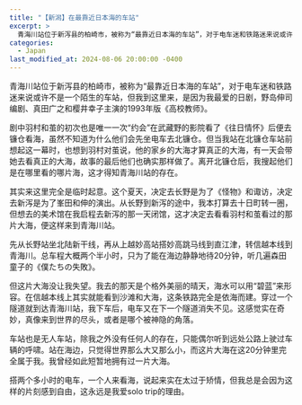 ```yaml
---
title: "【新潟】在最靠近日本海的车站"
excerpt: >
  青海川站位于新泻县的柏崎市，被称为“最靠近日本海的车站”，对于电车迷和铁路迷来说或许不是一个陌生的车站，但我到这里来，是因为我最爱的日剧，野岛伸司编剧、真田广之和樱井幸子主演的1993年版《高校教师》。
categories:
  - Japan
last_modified_at: 2024-08-06 20:00:00 -0400
---
```


<link href="https://fonts.googleapis.com/css2?family=Noto+Serif+SC&display=swap" rel="stylesheet">

<style>
.page__title {
  font-size: 1.0rem;
  color: #222222;
  font-family: "Noto Serif SC", "PingFang SC", "Microsoft YaHei", serif;
  font-weight: 600;
  line-height: 1.4;
  margin-bottom: 1rem;
}

.page__content p {
  font-size: 0.65rem;
  color: #111111;
  line-height: 1.6;
  font-family: "Noto Serif SC", "PingFang SC", "Microsoft YaHei", serif;
}
</style>

青海川站位于新泻县的柏崎市，被称为“最靠近日本海的车站”，对于电车迷和铁路迷来说或许不是一个陌生的车站，但我到这里来，是因为我最爱的日剧，野岛伸司编剧、真田广之和樱井幸子主演的1993年版《高校教师》。
	
剧中羽村和茧的初次也是唯一一次“约会”在武藏野的影院看了《往日情怀》后便去镰仓看海，虽然不知道为什么他们会先坐电车去北镰仓。但当我站在北镰仓车站前想起这一幕时，也想到羽村对茧说，他的家乡的大海才算真正的大海，有一天会带她去看真正的大海，故事的最后他们也确实那样做了。离开北镰仓后，我搜起他们是在哪里看的哪片海，这才得知青海川站的存在。
	
其实来这里完全是临时起意。这个夏天，决定去长野是为了《怪物》和诹访，决定去新泻是为了峯田和伸的演出。从长野到新泻的途中，我本打算去十日町转一圈，但想去的美术馆在我启程去新泻的那一天闭馆，这才决定去看看羽村和茧看过的那片大海，便这样来到青海川站。
	
先从长野站坐北陆新干线，再从上越妙高站搭妙高跳马线到直江津，转信越本线到青海川。总车程大概两个半小时，只为了能在海边静静地待20分钟，听几遍森田童子的《僕たちの失敗》。
	
但这片大海没让我失望。我去的那天是个格外美丽的晴天，海水可以用“碧蓝”来形容。在信越本线上其实就能看到沙滩和大海，这条铁路完全是依海而建。穿过一个隧道就到达青海川站，我下车后，电车又在下一个隧道消失不见。这感觉实在奇妙，真像来到世界的尽头，或者是哪个被神隐的角落。

车站也是无人车站，除我之外没有任何人的存在，只能偶尔听到远处公路上驶过车辆的呼啸。站在海边，只觉得世界那么大又那么小，而这片大海在这20分钟里完全属于我。我曾经如此短暂地拥有过一片大海。

搭两个多小时的电车，一个人来看海，说起来实在太过于矫情，但我总是会因为这样的片刻感到自由，这永远是我爱solo trip的理由。
